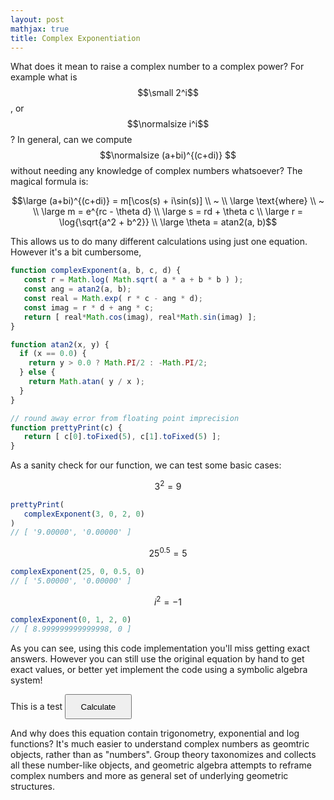 ```yaml
---
layout: post
mathjax: true
title: Complex Exponentiation
---
```


What does it mean to raise a complex number to a complex power? For example what is $$\small 2^i$$, or $$\normalsize i^i$$? In general, can we compute $$\normalsize (a+bi)^{(c+di)} $$ without needing any knowledge of complex numbers whatsoever? The magical formula is:

$$\large (a+bi)^{(c+di)} = m[\cos(s) + i\sin(s)]
\\  
~ 
\\
\large \text{where}
\\  
~
\\  
\large m = e^{rc - \theta d}
\\
\large s = rd + \theta c
\\
\large r = \log{\sqrt{a^2 + b^2}}
\\
\large \theta = atan2(a, b)$$

This allows us to do many different calculations using just one equation. However it's a bit cumbersome, 

```javascript
function complexExponent(a, b, c, d) {
   const r = Math.log( Math.sqrt( a * a + b * b ) );
   const ang = atan2(a, b);
   const real = Math.exp( r * c - ang * d);
   const imag = r * d + ang * c;
   return [ real*Math.cos(imag), real*Math.sin(imag) ];
}

function atan2(x, y) {
  if (x == 0.0) {
    return y > 0.0 ? Math.PI/2 : -Math.PI/2;
  } else {
    return Math.atan( y / x );
  }
}

// round away error from floating point imprecision
function prettyPrint(c) {
   return [ c[0].toFixed(5), c[1].toFixed(5) ];
}

```


As a sanity check for our function, we can test some basic cases:
  
$$3^2 = 9$$
```javascript
prettyPrint(
   complexExponent(3, 0, 2, 0)
)
// [ '9.00000', '0.00000' ]
```

$$25^0.5 = 5$$
```javascript
complexExponent(25, 0, 0.5, 0)
// [ '5.00000', '0.00000' ]
```

$$i^2 = -1$$
```javascript
complexExponent(0, 1, 2, 0)
// [ 8.999999999999998, 0 ]
```

As you can see, using this code implementation you'll miss getting exact answers. However you can still use the original equation by hand to get exact values, or better yet implement the code using a symbolic algebra system!
  

<html>
    <head>
      <script>
         const calc = () => alert("eyyy");
      </script>
   </head>
   This is a test
   <button id="testb" onclick="calc()" style="height: 3em;width: 8em;">
      Calculate
   </button>
</html>


And why does this equation contain trigonometry, exponential and log functions? It's much easier to understand complex numbers as geomtric objects, rather than as "numbers". Group theory taxonomizes and collects all these number-like objects, and geometric algebra attempts to reframe complex numbers and more as general set of underlying geometric structures.